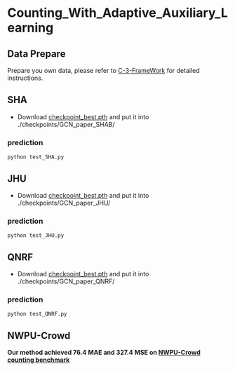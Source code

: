 # Counting_With_Adaptive_Auxiliary_Learning


## Data Prepare
Prepare you own data, please refer to [C-3-FrameWork](https://github.com/gjy3035/C-3-Framework) for detailed instructions.

## SHA

- Download [checkpoint_best.pth](https://drive.google.com/file/d/1HaRTgBhW1Evr5NBOCduaDY2h2Xdkb4l5/view?usp=sharing) and put it into ./checkpoints/GCN_paper_SHAB/  

### prediction
```
python test_SHA.py  
```

## JHU
- Download [checkpoint_best.pth](https://drive.google.com/file/d/1qn5vWfWJFk97EYflbFBhb61KxMw6R6aw/view?usp=sharing) and put it into ./checkpoints/GCN_paper_JHU/  

### prediction
```
python test_JHU.py
```


## QNRF
- Download [checkpoint_best.pth](https://drive.google.com/file/d/1Lkxwr4MEcug2IxnzZWuwKQOvMbEZ0SdI/view?usp=sharing) and put it into ./checkpoints/GCN_paper_QNRF/  

### prediction
```
python test_QNRF.py
```



## NWPU-Crowd

**Our method achieved 76.4 MAE and 327.4 MSE on [NWPU-Crowd counting benchmark](https://www.crowdbenchmark.com/index.html)**

